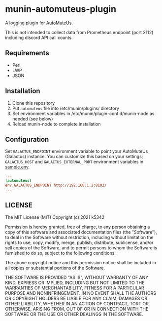 # munin-automuteus-plugin
A logging plugin for [AutoMuteUs](https://github.com/denverquane/automuteus).

This is not intended to collect data from Prometheus endpoint (port 2112) including discord API call counts.

## Requirements
- Perl
- LWP
- JSON

## Installation
1. Clone this repository
1. Put `automuteus` file into /etc/munin/plugins/ directory
1. Set environment variables in /etc/munin/plugin-conf.d/munin-node as needed (see below)
1. Reload munin-node to complete installation

## Configuration
Set `GALACTUS_ENDPOINT` environment variable to point your AutoMuteUs (Galactus) instance. You can customize this based on your settings; `GALACTUS_HOST` and `GALACTUS_EXTERNAL_PORT` environment variables in [sample.env](https://github.com/denverquane/automuteus/blob/master/sample.env).
```ini
...
[automuteus]
env.GALACTUS_ENDPOINT http://192.168.1.2:8102/
...
```

## LICENSE
The MIT License (MIT) Copyright (c) 2021 k5342

Permission is hereby granted, free of charge, to any person obtaining a copy of this software and associated documentation files (the "Software"), to deal in the Software without restriction, including without limitation the rights to use, copy, modify, merge, publish, distribute, sublicense, and/or sell copies of the Software, and to permit persons to whom the Software is furnished to do so, subject to the following conditions:

The above copyright notice and this permission notice shall be included in all copies or substantial portions of the Software.

THE SOFTWARE IS PROVIDED "AS IS", WITHOUT WARRANTY OF ANY KIND, EXPRESS OR IMPLIED, INCLUDING BUT NOT LIMITED TO THE WARRANTIES OF MERCHANTABILITY, FITNESS FOR A PARTICULAR PURPOSE AND NONINFRINGEMENT. IN NO EVENT SHALL THE AUTHORS OR COPYRIGHT HOLDERS BE LIABLE FOR ANY CLAIM, DAMAGES OR OTHER LIABILITY, WHETHER IN AN ACTION OF CONTRACT, TORT OR OTHERWISE, ARISING FROM, OUT OF OR IN CONNECTION WITH THE SOFTWARE OR THE USE OR OTHER DEALINGS IN THE SOFTWARE.
